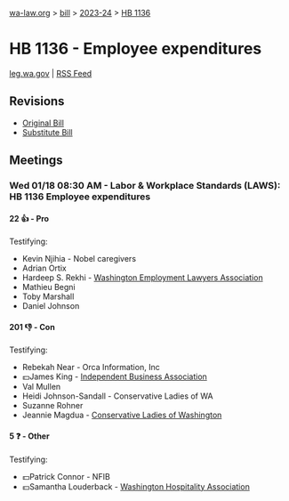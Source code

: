 [wa-law.org](/) > [bill](/bill/) > [2023-24](/bill/2023-24/) > [HB 1136](/bill/2023-24/hb/1136/)

# HB 1136 - Employee expenditures
[leg.wa.gov](https://app.leg.wa.gov/billsummary?BillNumber=1136&Year=2023&Initiative=false) | [RSS Feed](./rss.xml)

## Revisions
* [Original Bill](1/)
* [Substitute Bill](S/)

## Meetings
### Wed 01/18 08:30 AM - Labor & Workplace Standards (LAWS): HB 1136 Employee expenditures
#### 22 👍 - Pro
Testifying:
* Kevin Njihia - Nobel caregivers
* Adrian Ortix
* Hardeep S. Rekhi - [Washington Employment Lawyers Association](/org/washington_employment_lawyers_association/)
* Mathieu Begni
* Toby Marshall
* Daniel Johnson

#### 201 👎 - Con
Testifying:
* Rebekah Near - Orca Information, Inc
* 💵James King - [Independent Business Association](/org/independent_business_association/)
* Val Mullen
* Heidi Johnson-Sandall - Conservative Ladies of WA
* Suzanne Rohner
* Jeannie Magdua - [Conservative Ladies of Washington](/org/conservative_ladies_of_washington/)

#### 5 ❓ - Other
Testifying:
* 💵Patrick Connor - NFIB
* 💵Samantha Louderback - [Washington Hospitality Association](/org/washington_hospitality_association/)
